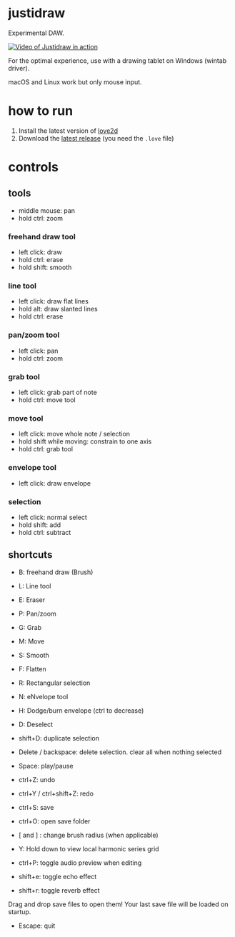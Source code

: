 # justidraw

Experimental DAW.

[![Video of Justidraw in action](http://img.youtube.com/vi/JhLQWR3zdeU/0.jpg)](http://www.youtube.com/watch?v=JhLQWR3zdeU)

For the optimal experience, use with a drawing tablet on Windows (wintab driver).

macOS and Linux work but only mouse input.

# how to run

1. Install the latest version of [love2d](https://love2d.org/)
2. Download the [latest release](https://github.com/Sin-tel/justidraw/releases) (you need the `.love` file)

# controls

## tools
* middle mouse: pan
* hold ctrl: zoom
### freehand draw tool
* left click: draw
* hold ctrl: erase
* hold shift: smooth
### line tool
* left click: draw flat lines
* hold alt: draw slanted lines
* hold ctrl: erase
### pan/zoom tool
* left click: pan
* hold ctrl: zoom
### grab tool
* left click: grab part of note
* hold ctrl: move tool
### move tool
* left click: move whole note / selection
* hold shift while moving: constrain to one axis
* hold ctrl: grab tool
### envelope tool
* left click: draw envelope 
### selection
* left click: normal select
* hold shift: add
* hold ctrl: subtract

## shortcuts
* B: freehand draw (Brush)
* L: Line tool
* E: Eraser
* P: Pan/zoom
* G: Grab
* M: Move
* S: Smooth
* F: Flatten
* R: Rectangular selection
* N: eNvelope tool
* H: Dodge/burn envelope (ctrl to decrease)

* D: Deselect
* shift+D: duplicate selection
* Delete / backspace: delete selection. clear all when nothing selected

* Space: play/pause
* ctrl+Z: undo
* ctrl+Y / ctrl+shift+Z: redo
* ctrl+S: save 
* ctrl+O: open save folder 

* [ and ] : change brush radius (when applicable)
* Y: Hold down to view local harmonic series grid
* ctrl+P: toggle audio preview when editing
* shift+e: toggle echo effect
* shift+r: toggle reverb effect

Drag and drop save files to open them!
Your last save file will be loaded on startup.

* Escape: quit
